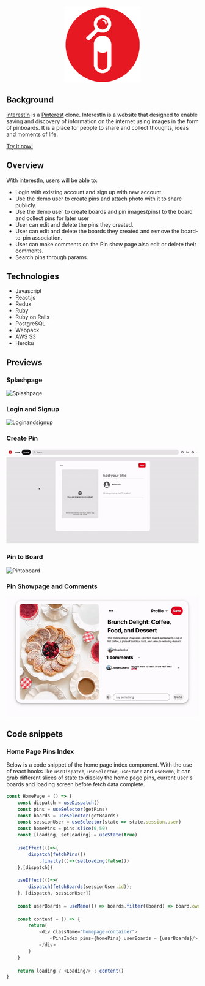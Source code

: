 <p align="center">
  <img width="200" height="200" src="https://github.com/kevinismcao/interestin/blob/main/frontend/src/assets/image/logo3.png">
</p>

## Background 

[interestIn](https://interest-in.herokuapp.com/) is a [Pinterest](https://www.pinterest.com/) clone. InterestIn is a website that designed to enable saving and discovery of information on the internet using images in the form of pinboards. It is a place for people  to share and collect thoughts, ideas and moments of life.

[Try it now!](https://interest-in.herokuapp.com/)

## Overview

With interestIn, users will be able to:
- Login with existing account and sign up with new account.
- Use the demo user to create pins and attach photo with it to share publicly.
- Use the demo user to create boards and pin images(pins) to the board and collect pins for later user
- User can edit and delete the pins they created.
- User can edit and delete the boards they created and remove the board-to-pin association.
- User can make comments on the Pin show page also edit or delete their comments.
- Search pins through params.

## Technologies

* Javascript
* React.js
* Redux
* Ruby
* Ruby on Rails
* PostgreSQL
* Webpack
* AWS S3
* Heroku

## Previews

### Splashpage
![Splashpage](https://github.com/kevinismcao/interestin/blob/main/frontend/src/assets/image/previewgif/splashpage.gif)

### Login and Signup
![Loginandsignup](https://github.com/kevinismcao/interestin/blob/main/frontend/src/assets/image/previewgif/loginsignup.gif)

### Create Pin
![createpin](https://github.com/kevinismcao/interestin/blob/main/frontend/src/assets/image/previewgif/createpin.gif)

### Pin to Board
![Pintoboard](https://github.com/kevinismcao/interestin/blob/main/frontend/src/assets/image/previewgif/pintoboard.gif)

### Pin Showpage and Comments
![Pinshowandcomments](https://github.com/kevinismcao/interestin/blob/main/frontend/src/assets/image/previewgif/pinshowandcomments.gif)

## Code snippets

### Home Page Pins Index
Below is a code snippet of the home page index component. With the use of react hooks like `useDispatch`, `useSelector`, `useState` and `useMemo`, it can grab different slices of state to display the home page pins, current user's boards and loading screen before fetch data complete.

```js
const HomePage = () => {
    const dispatch = useDispatch()
    const pins = useSelector(getPins) 
    const boards = useSelector(getBoards)
    const sessionUser = useSelector(state => state.session.user)
    const homePins = pins.slice(0,50)
    const [loading, setLoading] = useState(true)

    useEffect(()=>{
        dispatch(fetchPins())
            .finally(()=>(setLoading(false)))
    },[dispatch])

    useEffect(()=>{
        dispatch(fetchBoards(sessionUser.id));
    }, [dispatch, sessionUser])

    const userBoards = useMemo(() => boards.filter((board) => board.owner.id === sessionUser.id), [boards, sessionUser])
    
    const content = () => {
        return(
            <div className="homepage-container">
                <PinsIndex pins={homePins} userBoards = {userBoards}/>
            </div>
        )        
    }

    return loading ? <Loading/> : content()
}
```

